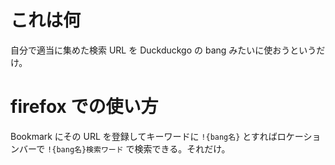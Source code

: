 # これは何

自分で適当に集めた検索 URL を Duckduckgo の bang みたいに使おうというだけ。

# firefox での使い方

Bookmark にその URL を登録してキーワードに ``!{bang名}`` とすればロケーションバーで
``!{bang名}検索ワード`` で検索できる。それだけ。



